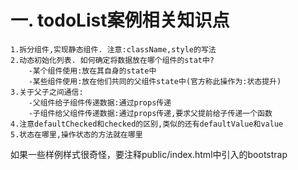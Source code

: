 # 一. todoList案例相关知识点
    1.拆分组件,实现静态组件. 注意:className,style的写法
    2.动态初始化列表. 如何确定将数据放在哪个组件的stat中?
        -某个组件使用:放在其自身的state中
        -某些组件使用:放在他们共同的父组件state中(官方称此操作为:状态提升)
    3.关于父子之间通信:
        -父组件给子组件传递数据:通过props传递
        -子组件给父组件传递数据:通过props传递,要求父提前给子传递一个函数
    4.注意defaultChecked和checked的区别,类似的还有defaultValue和value
    5.状态在哪里,操作状态的方法就在哪里

如果一些样例样式很奇怪，要注释public/index.html中引入的bootstrap